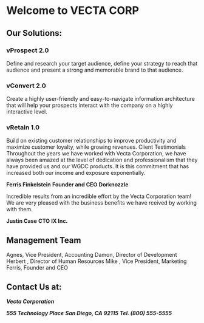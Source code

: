 # Welcome to VECTA CORP

## Our Solutions:
### vProspect 2.0
Define and research your target audience, define your strategy to reach that audience and present a strong and memorable brand to that audience.
### vConvert 2.0
Create a highly user-friendly and easy-to-navigate information architecture that will help your prospects interact with the company on a highly interactive level.
### vRetain 1.0
Build on existing customer relationships to improve productivity and maximize customer loyalty, while growing revenues.
Client Testimonials
Throughout the years we have worked with Vecta Corporation, we have always been amazed at the level of dedication and professionalism that they have provided us and our WGDC products. It is this commitment that has increased both our income and exposure exponentially.

**Ferris Finkelstein**
**Founder and CEO**
**Dorknozzle**

Incredible results from an incredible effort by the Vecta Corporation team! We are very pleased with the business benefits we have rceived by working with them.

**Justin Case**
**CTO**
**IX Inc.**

## Management Team
Agnes, Vice President, Accounting
Damon, Director of Development
Herbert , Director of Human Resources
Mike , Vice President, Marketing
Ferris, Founder and CEO
## Contact Us at:
**_Vecta Corporation_**

**_555 Technology Place_**
**_San Diego, CA 92115_**
**_Tel. (800) 555-5555_**
